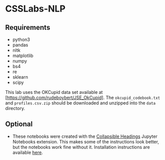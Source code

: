 # CSSLabs-NLP

## Requirements

* python3
* pandas
* nltk
* matplotlib
* numpy
* bs4
* re
* sklearn
* scipy

This lab uses the OKCupid data set available at [https://github.com/rudeboybert/JSE_OkCupid]. The `okcupid_codebook.txt` and `profiles.csv.zip` should be downloaded and unzipped into the `data` directory.


## Optional
* These notebooks were created with the [Collapsible Headings](http://jupyter-contrib-nbextensions.readthedocs.io/en/latest/nbextensions/collapsible_headings/readme.html) Jupyter Notebooks extension. This makes some of the instructions look better, but the notebooks work fine without it. Installation instructions are available [here](https://github.com/ipython-contrib/jupyter_contrib_nbextensions). 

